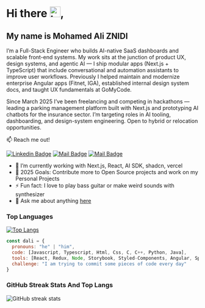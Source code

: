 # Hi there <img src="https://user-images.githubusercontent.com/1303154/88677602-1635ba80-d120-11ea-84d8-d263ba5fc3c0.gif" width="28px" alt="hi">,
## My name is Mohamed Ali ZNIDI

I’m a Full-Stack Engineer who builds AI-native SaaS dashboards and scalable front-end systems. My work sits at the junction of product UX, design systems, and agentic AI — I ship modular apps (Next.js + TypeScript) that include conversational and automation assistants to improve user workflows. Previously I helped maintain and modernize enterprise Angular apps (Fitnet, IGA), established internal design system docs, and taught UX fundamentals at GoMyCode.

Since March 2025 I’ve been freelancing and competing in hackathons — leading a parking management platform built with Next.js and prototyping AI chatbots for the insurance sector. I’m targeting roles in AI tooling, dashboarding, and design-system engineering. Open to hybrid or relocation opportunities.

:mailbox: Reach me out!

[![Linkedin Badge](https://img.shields.io/badge/-Mohamedali-0e76a8?style=flat&labelColor=0e76a8&logo=linkedin&logoColor=white)](https://www.linkedin.com/in/mohamedali-znidi/) [![Mail Badge](https://img.shields.io/badge/-@daliznaidi-e84393?style=flat&labelColor=e84393&logo=instagram&logoColor=white)](https://instagram.com/daliznaidi) [![Mail Badge](https://img.shields.io/badge/-mohamedaliznidi-c0392b?style=flat&labelColor=c0392b&logo=gmail&logoColor=white)](mailto:mohamed.ali.znidii@gmail.com)


- 🌱 I’m currently working with Next.js, React, AI SDK, shadcn, vercel
- 🥅 2025 Goals: Contribute more to Open Source projects and work on my Personal Projects
- ⚡ Fun fact: I love to play bass guitar or make weird sounds with synthesizer
- 💬 Ask me about anything [here](https://github.com/mohamedaliznidi/mohamedaliznidi/issues)

### Top Languages
[![Top Langs](https://github-readme-stats.vercel.app/api/top-langs/?username=mohamedaliznidi&layout=compact&theme=tokyonight)](https://github.com/anuraghazra/github-readme-stats)

```javascript
const dali = {
  pronouns: "he" | "him",
  code: [Javascript, Typescript, Html, Css, C, C++, Python, Java],
  tools: [React, Redux, Node, Storybook, Styled-Components, Angular, Spring-Boot],
  challenge: "I am trying to commit some pieces of code every day"
}
```
### GitHub Streak Stats  And Top Langs

![GitHub streak stats](https://github-readme-streak-stats.herokuapp.com/?user=mohamedaliznidi&theme=tokyonight) 
